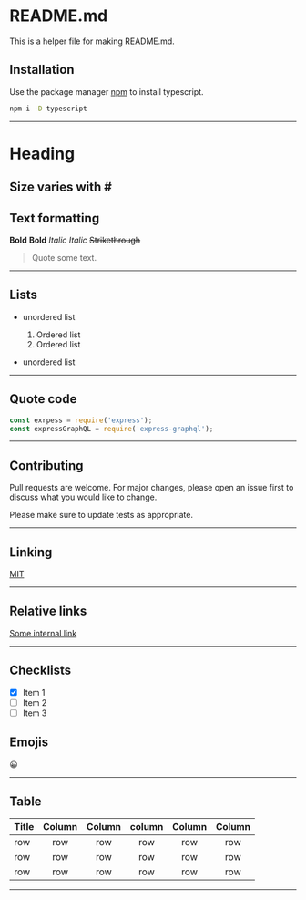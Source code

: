 # README.md

This is a helper file for making README.md.

## Installation

Use the package manager [npm](https://www.npmjs.com/) to install typescript.

```bash
npm i -D typescript
```

---

# Heading

## Size varies with \#

## Text formatting

**Bold** **Bold**
_Italic_ _Italic_
~~Strikethrough~~

> Quote some text.

---

## Lists

- unordered list

  1. Ordered list
  2. Ordered list

- unordered list

---

## Quote code

```javascript
const exrpess = require('express');
const expressGraphQL = require('express-graphql');
```

---

## Contributing

Pull requests are welcome. For major changes, please open an issue first to discuss what you would like to change.

Please make sure to update tests as appropriate.

---

## Linking

[MIT](https://choosealicense.com/licenses/mit/)

---

## Relative links

[Some internal link](path/tolink.md)

---

## Checklists

- [x] Item 1
- [ ] Item 2
- [ ] Item 3

## Emojis

:grinning:

---

## Table

| Title | Column | Column | column | Column | Column |
| ----- | :----: | :----: | :----: | :----: | :----: |
| row   |  row   |  row   |  row   |  row   |  row   |
| row   |  row   |  row   |  row   |  row   |  row   |
| row   |  row   |  row   |  row   |  row   |  row   |

---
